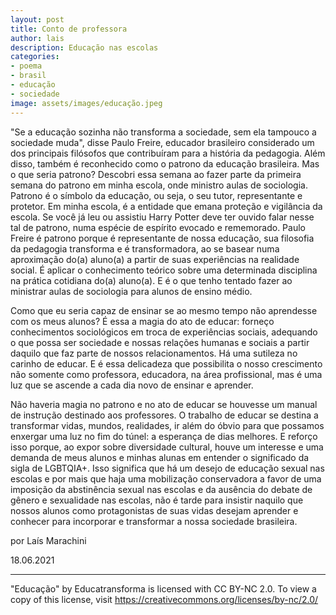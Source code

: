 ```yaml
---
layout: post
title: Conto de professora
author: lais
description: Educação nas escolas
categories:
- poema
- brasil
- educação
- sociedade
image: assets/images/educação.jpeg
---
```


"Se a educação sozinha não transforma a sociedade, sem ela tampouco a sociedade muda", disse Paulo Freire, educador brasileiro considerado um dos principais filósofos que contribuíram para a história da pedagogia. Além disso, também é reconhecido como o patrono da educação brasileira. Mas o que seria patrono? Descobri essa semana ao fazer parte da primeira semana do patrono em minha escola, onde ministro aulas de sociologia. Patrono é o símbolo da educação, ou seja, o seu tutor, representante e protetor. Em minha escola, é a entidade que emana proteção e vigilância da escola. Se você já leu ou assistiu Harry Potter deve ter ouvido falar nesse tal de patrono, numa espécie de espírito evocado e rememorado. Paulo Freire é patrono porque é representante de nossa educação, sua filosofia da pedagogia transforma e é transformadora, ao se basear numa aproximação do(a) aluno(a) a partir de suas experiências na realidade social. É aplicar o conhecimento teórico sobre uma determinada disciplina na prática cotidiana do(a) aluno(a). E é o que tenho tentado fazer ao ministrar aulas de sociologia para alunos de ensino médio.

Como que eu seria capaz de ensinar se ao mesmo tempo não aprendesse com os meus alunos? É essa a magia do ato de educar: forneço conhecimentos sociológicos em troca de experiências sociais, adequando o que possa ser sociedade e nossas relações humanas e sociais a partir daquilo que faz parte de nossos relacionamentos. Há uma sutileza no carinho de educar. E é essa delicadeza que possibilita o nosso crescimento não somente como professora, educadora, na área profissional, mas é uma luz que se ascende a cada dia novo de ensinar e aprender. 

Não haveria magia no patrono e no ato de educar se houvesse um manual de instrução destinado aos professores. O trabalho de educar se destina a transformar vidas, mundos, realidades, ir além do óbvio para que possamos enxergar uma luz no fim do túnel: a esperança de dias melhores. E reforço isso porque, ao expor sobre diversidade cultural, houve um interesse e uma demanda de meus alunos e minhas alunas em entender o significado da sigla de LGBTQIA+. Isso significa que há um desejo de educação sexual nas escolas e por mais que haja uma mobilização conservadora a favor de uma imposição da abstinência sexual nas escolas e da ausência do debate de gênero e sexualidade nas escolas, não é tarde para insistir naquilo que nossos alunos como protagonistas de suas vidas desejam aprender e conhecer para incorporar e transformar a nossa sociedade brasileira. 
 
por Laís Marachini

18.06.2021

---

"Educação" by Educatransforma is licensed with CC BY-NC 2.0. To view a copy of this license, visit https://creativecommons.org/licenses/by-nc/2.0/
